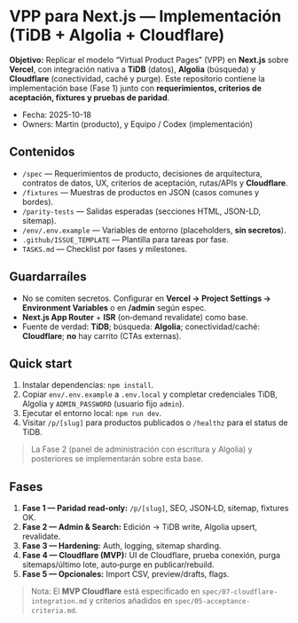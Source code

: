 # VPP para Next.js — Implementación (TiDB + Algolia + Cloudflare)

**Objetivo:** Replicar el modelo “Virtual Product Pages” (VPP) en **Next.js** sobre **Vercel**, con integración nativa a **TiDB** (datos), **Algolia** (búsqueda) y **Cloudflare** (conectividad, caché y purge).
Este repositorio contiene la implementación base (Fase 1) junto con **requerimientos, criterios de aceptación, fixtures y pruebas de paridad**.

- Fecha: 2025-10-18
- Owners: Martin (producto), y Equipo / Codex (implementación)

## Contenidos
- `/spec` — Requerimientos de producto, decisiones de arquitectura, contratos de datos, UX, criterios de aceptación, rutas/APIs y **Cloudflare**.
- `/fixtures` — Muestras de productos en JSON (casos comunes y bordes).
- `/parity-tests` — Salidas esperadas (secciones HTML, JSON-LD, sitemap).
- `/env/.env.example` — Variables de entorno (placeholders, **sin secretos**).
- `.github/ISSUE_TEMPLATE` — Plantilla para tareas por fase.
- `TASKS.md` — Checklist por fases y milestones.

## Guardarraíles
- No se comiten secretos. Configurar en **Vercel → Project Settings → Environment Variables** o en **/admin** según espec.
- **Next.js App Router** + **ISR** (on‑demand revalidate) como base.
- Fuente de verdad: **TiDB**; búsqueda: **Algolia**; conectividad/caché: **Cloudflare**; **no** hay carrito (CTAs externas).

## Quick start

1. Instalar dependencias: `npm install`.
2. Copiar `env/.env.example` a `.env.local` y completar credenciales TiDB, Algolia y `ADMIN_PASSWORD` (usuario fijo `admin`).
3. Ejecutar el entorno local: `npm run dev`.
4. Visitar `/p/[slug]` para productos publicados o `/healthz` para el status de TiDB.

> La Fase 2 (panel de administración con escritura y Algolia) y posteriores se implementarán sobre esta base.

## Fases
1. **Fase 1 — Paridad read-only:** `/p/[slug]`, SEO, JSON‑LD, sitemap, fixtures OK.
2. **Fase 2 — Admin & Search:** Edición → TiDB write, Algolia upsert, revalidate.
3. **Fase 3 — Hardening:** Auth, logging, sitemap sharding.
4. **Fase 4 — Cloudflare (MVP):** UI de Cloudflare, prueba conexión, purga sitemaps/último lote, auto‑purge en publicar/rebuild.
5. **Fase 5 — Opcionales:** Import CSV, preview/drafts, flags.

> Nota: El **MVP Cloudflare** está especificado en `spec/07-cloudflare-integration.md` y criterios añadidos en `spec/05-acceptance-criteria.md`.
